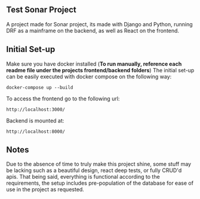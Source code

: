 ## Test Sonar Project
A project made for Sonar project, its made with Django and Python, running DRF as a mainframe on the backend, as well as React on the frontend.
## Initial Set-up
Make sure you have docker installed (**To run manually, reference each readme file under the projects frontend/backend folders**)
The initial set-up can be easily executed with docker compose on the following way:

    docker-compose up --build
  
  To access the frontend go to the following url:
  

    http://localhost:3000/

Backend is mounted at:

    http://localhost:8000/
## Notes
Due to the absence of time to truly make this project shine, some stuff may be lacking such as a beautiful design, react deep tests, or fully CRUD'd apis.
That being said, everything is functional according to the requirements, the setup includes pre-population of the database for ease of use in the project as requested.